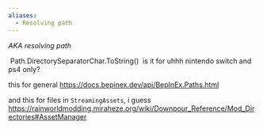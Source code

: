 ```yaml
---
aliases:
  - Resolving path
---
```

*AKA resolving path*

 Path.DirectorySeparatorChar.ToString()
 is it for uhhh nintendo switch and ps4 only?

this for general
https://docs.bepinex.dev/api/BepInEx.Paths.html

and this for files in `StreamingAssets`, i guess
https://rainworldmodding.miraheze.org/wiki/Downpour_Reference/Mod_Directories#AssetManager